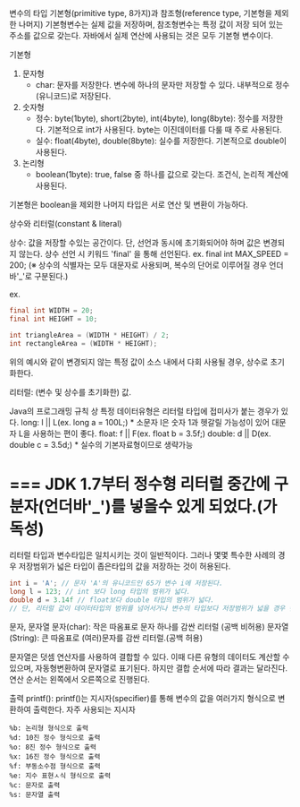 변수의 타입 
기본형(primitive type, 8가지)과 참조형(reference type, 기본형을 제외한 나머지)
기본형변수는 실제 값을 저장하며, 참조형변수는 특정 값이 저장 되어 있는 주소를 값으로 갖는다.
자바에서 실제 연산에 사용되는 것은 모두 기본형 변수이다.

기본형
1. 문자형
    - char: 문자를 저장한다. 변수에 하나의 문자만 저장할 수 있다. 내부적으로 정수(유니코드)로 저장된다.
2. 숫자형 
   - 정수: byte(1byte), short(2byte), int(4byte), long(8byte): 정수를 저장한다. 기본적으로 int가 사용된다. byte는 이진데이터를 다룰 때 주로 사용된다. 
   - 실수: float(4byte), double(8byte): 실수를 저장한다. 기본적으로 double이 사용된다.  
3. 논리형
   - boolean(1byte): true, false 중 하나를 값으로 갖는다. 조건식, 논리적 계산에 사용된다. 

기본형은 boolean을 제외한 나머지 타입은 서로 연산 및 변환이 가능하다. 



상수와 리터럴(constant & literal)

상수: 값을 저장할 수있는 공간이다. 단, 선언과 동시에 초기화되어야 하며 값은 변경되지 않는다. 
상수 선언 시 키워드 'final' 을 통해 선언된다.
ex. final int MAX_SPEED = 200;
(※ 상수의 식별자는 모두 대문자로 사용되며, 복수의 단어로 이루어질 경우 언더바'_'로 구분된다.)


ex.
```java
final int WIDTH = 20;
final int HEIGHT = 10;

int triangleArea = (WIDTH * HEIGHT) / 2;
int rectangleArea = (WIDTH * HEIGHT);
```

위의 예시와 같이 변경되지 않는 특정 값이 소스 내에서 다회 사용될 경우, 상수로 초기화한다.   


리터럴: (변수 및 상수를 초기화한) 값. 

Java의 프로그래밍 규칙 상 특정 데이터유형은 리터럴 타입에 접미사가 붙는 경우가 있다. 
long: l || L(ex. long a = 100L;) * 소문자 l은 숫자 1과 헷갈릴 가능성이 있어 대문자 L을 사용하는 편이 좋다.
float: f || F(ex. float b = 3.5f;)
double: d || D(ex. double c = 3.5d;) * 실수의 기본자료형이므로 생략가능

=== 
JDK 1.7부터 정수형 리터럴 중간에 구분자(언더바'_')를 넣을수 있게 되었다.(가독성)
===


리터럴 타입과 변수타입은 일치시키는 것이 일반적이다. 
그러나 몇몇 특수한 사례의 경우 저장범위가 넓은 타입이 좁은타입의 값을 저장하는 것이 허용된다.
``` java 
int i = 'A'; // 문자 'A'의 유니코드인 65가 변수 i에 저장된다.
long l = 123; // int 보다 long 타입의 범위가 넓다.
double d = 3.14f // float보다 double 타입의 범위가 넓다.
// 단, 리터럴 값이 데이터타입의 범위를 넘어서거나 변수의 타입보다 저장범위가 넓을 경우 컴파일 에러가 발생한다. 
```

문자, 문자열
문자(char): 작은 따옴표로 문자 하나를 감싼 리터럴 (공백 비허용)
문자열(String): 큰 따옴표로 (여러)문자를 감싼 리터럴.(공백 허용) 

문자열은 덧셈 연산자를 사용하여 결합할 수 있다. 이때 다른 유형의 데이터도 계산할 수 있으며, 자동형변환하여 문자열로 표기된다. 
하지만 결합 순서에 따라 결과는 달라진다. 연산 순서는 왼쪽에서 오른쪽으로 진행된다.


출력
printf(): printf()는 지시자(specifier)를 통해 변수의 값을 여러가지 형식으로 변환하여 출력한다. 
자주 사용되는 지시자
```
%b: 논리형 형식으로 출력
%d: 10진 정수 형식으로 출력
%o: 8진 정수 형식으로 출력
%x: 16진 정수 형식으로 출력
%f: 부동소수점 형식으로 출력
%e: 지수 표현ㅅ식 형식으로 출력
%c: 문자로 출력
%s: 문자열 출력
```



























